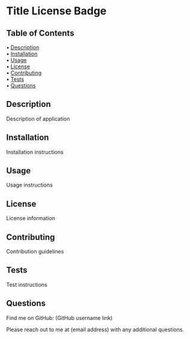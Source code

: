 # Title License Badge

## Table of Contents

• [Description](#description)  
• [Installation](#installation)  
• [Usage](#usage)  
• [License](#license)  
• [Contributing](#contributing)  
• [Tests](#tests)  
• [Questions](#questions)  

## Description

Description of application

## Installation

Installation instructions

## Usage

Usage instructions

## License

License information

## Contributing

Contribution guidelines

## Tests

Test instructions

## Questions

Find me on GitHub: (GitHub username link)

Please reach out to me at (email address) with any additional questions.
